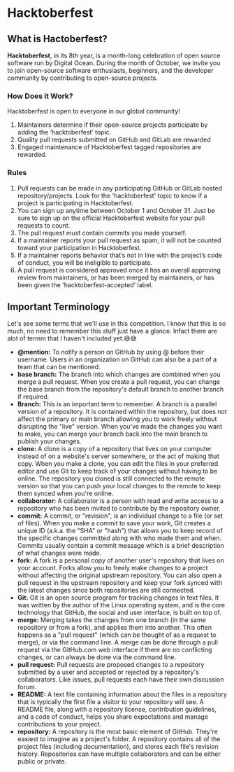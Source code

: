 # Hacktoberfest

## What is Hactoberfest?

**Hacktoberfest**, in its 8th year, is a month-long celebration of open source software run by Digital Ocean. During the month of October, we invite you to join open-source software enthusiasts, beginners, and the developer community by contributing to open-source projects.

### How Does it Work?

Hacktoberfest is open to everyone in our global community!
1. Maintainers determine if their open-source projects participate by adding the ‘hacktoberfest’ topic.
2. Quality pull requests submitted on GitHub and GitLab are rewarded
3. Engaged maintenance of Hacktoberfest tagged repositories are rewarded.

### Rules

1. Pull requests can be made in any participating GitHub or GitLab hosted repository/projects. Look for the 'hacktoberfest' topic to know if a project is participating in Hacktoberfest.
2. You can sign up anytime between October 1 and October 31. Just be sure to sign up on the official Hacktoberfest website for your pull requests to count.
3. The pull request must contain commits you made yourself.
4. If a maintainer reports your pull request as spam, it will not be counted toward your participation in Hacktoberfest.
5. If a maintainer reports behavior that’s not in line with the project’s code of conduct, you will be ineligible to participate.
6. A pull request is considered approved once it has an overall approving review from maintainers, or has been merged by maintainers, or has been given the 'hacktoberfest-accepted' label.

## Important Terminology
Let's see some terms that we'll use in this competition. I know that this is so much, no need to remember this stuff just have a glance. Infact there are alot of termm that I haven't included yet.😅😅
- **@mention:** To notify a person on GitHub by using @ before their username. Users in an organization on GitHub can also be a part of a team that can be mentioned.
-  **base branch:** The branch into which changes are combined when you merge a pull request. When you create a pull request, you can change the base branch from the repository's default branch to another branch if required.
-  **Branch:** This is an important term to remember. A branch is a parallel version of a repository. It is contained within the repository, but does not affect the primary or main branch allowing you to work freely without disrupting the "live" version. When you've made the changes you want to make, you can merge your branch back into the main branch to publish your changes.
-  **clone:** A clone is a copy of a repository that lives on your computer instead of on a website's server somewhere, or the act of making that copy. When you make a clone, you can edit the files in your preferred editor and use Git to keep track of your changes without having to be online. The repository you cloned is still connected to the remote version so that you can push your local changes to the remote to keep them synced when you're online.
-  **collaborator:** A collaborator is a person with read and write access to a repository who has been invited to contribute by the repository owner.
-  **commit:** A commit, or "revision", is an individual change to a file (or set of files). When you make a commit to save your work, Git creates a unique ID (a.k.a. the "SHA" or "hash") that allows you to keep record of the specific changes committed along with who made them and when. Commits usually contain a commit message which is a brief description of what changes were made.
-  **fork:** A fork is a personal copy of another user's repository that lives on your account. Forks allow you to freely make changes to a project without affecting the original upstream repository. You can also open a pull request in the upstream repository and keep your fork synced with the latest changes since both repositories are still connected.
-  **Git:** Git is an open source program for tracking changes in text files. It was written by the author of the Linux operating system, and is the core technology that GitHub, the social and user interface, is built on top of.
-  **merge:** Merging takes the changes from one branch (in the same repository or from a fork), and applies them into another. This often happens as a "pull request" (which can be thought of as a request to merge), or via the command line. A merge can be done through a pull request via the GitHub.com web interface if there are no conflicting changes, or can always be done via the command line.
-  **pull request:** Pull requests are proposed changes to a repository submitted by a user and accepted or rejected by a repository's collaborators. Like issues, pull requests each have their own discussion forum.
-  **README:** A text file containing information about the files in a repository that is typically the first file a visitor to your repository will see. A README file, along with a repository license, contribution guidelines, and a code of conduct, helps you share expectations and manage contributions to your project.
-  **repository:** A repository is the most basic element of GitHub. They're easiest to imagine as a project's folder. A repository contains all of the project files (including documentation), and stores each file's revision history. Repositories can have multiple collaborators and can be either public or private.


